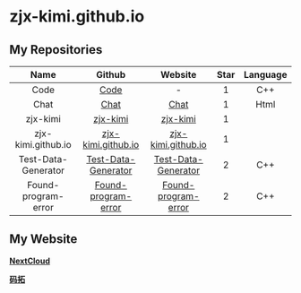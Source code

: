 # zjx-kimi.github.io
## My Repositories

|       Name         |                                    Github                                 |                                Website                                | Star | Language |
| :----------------: | :-----------------------------------------------------------------------: | :-------------------------------------------------------------------: | :-----: | :------: |
|       Code         | [Code](https://github.com/zjx-kimi/Code)                                  |                                   -                                   |   1    |   C++    |
|       Chat         | [Chat](https://github.com/zjx-kimi/Chat)                                  |  [Chat](https://zjx-kimi.github.io/Chat)                              |   1    |    Html  |
|      zjx-kimi      | [zjx-kimi](https://github.com/zjx-kimi/zjx-kimi)                          |  [zjx-kimi](https://zjx-kimi.github.io/zjx-kimi)                      |   1    |          | 
| zjx-kimi.github.io | [zjx-kimi.github.io](https://github.com/zjx-kimi/zjx-kimi.github.io)      |  [zjx-kimi.github.io](https://zjx-kimi.github.io/zjx-kimi.github.io)  |   1    |          | 
|Test-Data-Generator | [Test-Data-Generator](https://github.com/zjx-kimi/Test-Data-Generator)    |  [Test-Data-Generator](https://zjx-kimi.github.io/Test-Data-Generator)|   2    |   C++   |
|Found-program-error | [Found-program-error](https://github.com/zjx-kimi/Found-program-error)    |  [Found-program-error](https://zjx-kimi.github.io/Found-program-error)|   2    |   C++   |

## My Website
**[NextCloud](https://1c4dc9a5.r9.vip.cpolar.cn/)**

**[码拓](https://321791dc.r10.vip.cpolar.cn/)**
